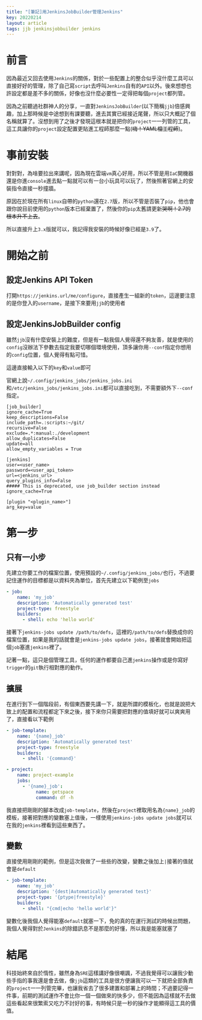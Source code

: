 ```yaml
---
title: "[筆記]用JenkinsJobBuilder管理Jenkins"
key: 20220214
layout: article
tags: jjb jenkinsjobbuilder jenkins
---
```

# 前言

因為最近又回去使用`Jenkins`的關係，對於一些配置上的整合似乎沒什麼工具可以直接好好的管理，除了自己寫`script`去呼叫`Jenkins`自有的`API`以外。後來想想也許設定都是差不多的關係，好像也沒什麼必要性一定得把每個`project`都列管。

因為之前聽過社群神人的分享，一直對`JenkinsJobBuilder`(以下簡稱`jjb`)倍感興趣，加上那時候是中途想到有課要聽，進去其實已經接近尾聲，所以只大概記了個名稱就算了。沒想到用了之後才發現這根本就是把你的`project`一一列管的工具，這工具讓你的`project`設定配置更貼進工程師那麼一點(~~嗨！YAML檔工程師~~)。

<!--more-->


# 事前安裝

對對對，為啥要拉出來講呢，因為現在雲端`vm`真心好用，所以不管是用`IaC`開機器還是你進`console`進去點一點就可以有一台小玩具可以玩了，然後照著官網上的安裝指令直接一秒撞牆。

原因在於現在所有`linux`自帶的`python`還在`2.7`版，所以不管是否裝了`pip`，他也會跟你說目前使用的`python`版本已經棄置了，然後你的`pip`太舊請更新~~哭啊！2.7的根本升不上去~~。

所以直接升上`3.x`版就可以，我記得我安裝的時候好像已經是`3.9`了。


# 開始之前

## 設定Jenkins API Token

打開`https://jenkins.url/me/configure`，直接產生一組新的`token`，這邊要注意的是你登入的`username`，是接下來要用`jjb`的使用者

## 設定JenkinsJobBuilder config

雖然`jjb`沒有什麼安裝上的難度，但是有一點我個人覺得還不夠友善，就是使用的`config`沒辦法下參數去指定我要切哪個環境使用，頂多讓你用`--conf`指定你想用的`config`位置，個人覺得有點可惜。

這邊直接輸入以下的`key`和`value`即可

官網上說`~/.config/jenkins_jobs/jenkins_jobs.ini`和`/etc/jenkins_jobs/jenkins_jobs.ini`都可以直接吃到，不需要額外下`--conf`指定。


```
[job_builder]
ignore_cache=True
keep_descriptions=False
include_path=.:scripts:~/git/
recursive=False
exclude=.*:manual:./development
allow_duplicates=False
update=all
allow_empty_variables = True

[jenkins]
user=<user_name>
password=<user_api_token>
url=<jenkins_url>
query_plugins_info=False
##### This is deprecated, use job_builder section instead
ignore_cache=True

[plugin "<plugin_name>"]
arg_key=value
```


# 第一步

## 只有一小步

先建立你要工作的檔案位置，使用預設的`~/.config/jenkins_jobs/`也行，不過要記住運作的目標都是以資料夾為單位，首先先建立以下範例至`jobs`

```YAML
- job:
    name: 'my_job'
    description: 'Automatically generated test'
    project-type: freestyle
    builders:
      - shell: echo 'hello world'
```

接著下`jenkins-jobs update /path/to/defs`，這裡的`/path/to/defs`替換成你的檔案位置，如果是我的話就會是`jenkins-jobs update jobs`，接著就會開始把這個`job`塞進`jenkins`裡了。

記著一點，這只是個管理工具，任何的運作都要自己進`jenkins`操作或是你寫好`trigger`的`git`執行相對應的動作。

## 擴展

在進行到下一個階段前，有個東西要先講一下，就是所謂的模板化，也就是說把大致上的配置和流程都定下來之後，接下來你只需要把對應的值填好就可以爽爽用了，直接看以下範例

```YAML
- job-template:
    name: '{name}_job'
    description: 'Automatically generated test'
    project-type: freestyle
    builders:
      - shell: '{command}'

- project:
    name: project-example
    jobs:
      - '{name}_job':
           name: getspace
           command: df -h
```

我直接把剛剛的腳本改成`job-template`，然後在`project`裡取用名為`{name}_job`的模板，接著把對應的變數塞上值後，一樣使用`jenkins-jobs update jobs`就可以在我的`jenkins`裡看到這些東西了。


## 變數

直接使用剛剛的範例，但是這次我做了一些些的改變，變數之後加上`|`接著的值就會是`default`

```YAML
- job-template:
    name: 'my_job'
    description: '{dest|Automatically generated test}'
    project-type: '{ptype|freestyle}'
    builders:
      - shell: "{cmd|echo 'hello world'}"
```

變數化後我個人覺得能塞`default`就塞一下，免的真的在運行測試的時候出問題，我個人覺得對於`Jenkins`的除錯訊息不是那麼的好懂，所以我是能塞就塞了


# 結尾

科技始終來自於惰性，雖然身為`SRE`這樣講好像很嘲諷，不過我覺得可以讓我少動些手指的事我還是會去做，像`jjb`這類的工具是很方便讓我可以一下就把全部負責的`project`一一列管完畢，也讓我省去了很多建置和部署上的時間；不過要記得一件事，前期的測試運作不會比你一個一個做來的快多少，但不能因為這樣就不去做這些看起來很繁索又吃力不討好的事，有時候只是一秒的操作才能顯得這工具的價值。
